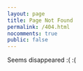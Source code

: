 ```yaml
---
layout: page
title: Page Not Found
permalink: /404.html
nocomments: true
public: false
---
```


Seems disappeared :( :(
